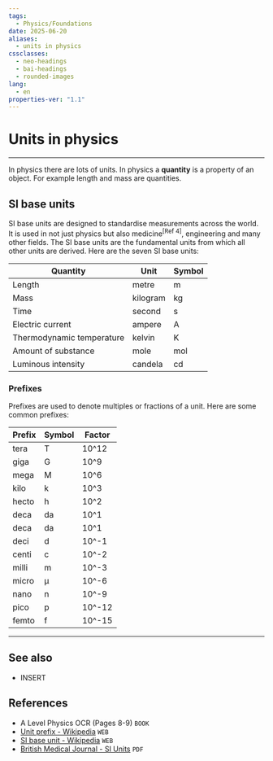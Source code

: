 ```yaml
---
tags:
  - Physics/Foundations
date: 2025-06-20
aliases:
  - units in physics
cssclasses:
  - neo-headings
  - bai-headings
  - rounded-images
lang:
  - en
properties-ver: "1.1"
---
```

# Units in physics

***

In physics there are lots of units. In physics a **quantity** is a property of an object. For example length and mass are quantities.

## SI base units
SI base units are designed to standardise measurements across the world. It is used in not just physics but also medicine$^{\text{[Ref 4]}}$, engineering and many other fields. The SI base units are the fundamental units from which all other units are derived. Here are the seven SI base units:

| Quantity                  | Unit     | Symbol |
| ------------------------- | -------- | ------ |
| Length                    | metre    | m      |
| Mass                      | kilogram | kg     |
| Time                      | second   | s      |
| Electric current          | ampere   | A      |
| Thermodynamic temperature | kelvin   | K      |
| Amount of substance       | mole     | mol    |
| Luminous intensity        | candela  | cd     |
### Prefixes
Prefixes are used to denote multiples or fractions of a unit. Here are some common prefixes:

| Prefix | Symbol | Factor          |
| ------ | ------ | --------------- |
| tera   | T      | 10^12           |
| giga   | G      | 10^9            |
| mega   | M      | 10^6            |
| kilo   | k      | 10^3            |
| hecto  | h      | 10^2            |
| deca   | da     | 10^1            |
| deca   | da     | 10^1            |
| deci   | d      | 10^-1           |
| centi  | c      | 10^-2           |
| milli  | m      | 10^-3           |
| micro  | μ      | 10^-6           |
| nano   | n      | 10^-9           |
| pico   | p      | 10^-12          |
| femto  | f      | 10^-15          |

***
## See also
- INSERT
## References
- A Level Physics OCR (Pages 8-9) `BOOK`
- [Unit prefix - Wikipedia](https://en.wikipedia.org/wiki/Unit_prefix) `WEB`
- [SI base unit - Wikipedia](https://en.wikipedia.org/wiki/SI_base_unit) `WEB`
- [British Medical Journal - SI Units](https://pmc.ncbi.nlm.nih.gov/articles/PMC1612638/pdf/brmedj02007-0037.pdf) `PDF`